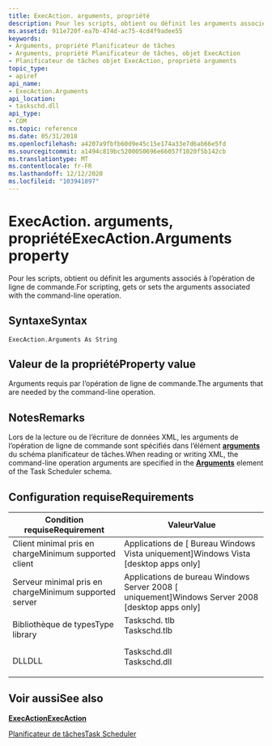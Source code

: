 ```yaml
---
title: ExecAction. arguments, propriété
description: Pour les scripts, obtient ou définit les arguments associés à l’opération de ligne de commande.
ms.assetid: 911e720f-ea7b-474d-ac75-4cd4f9adee55
keywords:
- Arguments, propriété Planificateur de tâches
- Arguments, propriété Planificateur de tâches, objet ExecAction
- Planificateur de tâches objet ExecAction, propriété arguments
topic_type:
- apiref
api_name:
- ExecAction.Arguments
api_location:
- taskschd.dll
api_type:
- COM
ms.topic: reference
ms.date: 05/31/2018
ms.openlocfilehash: a4207a9fbfb60d9e45c15e174a33e7d6ab66e5fd
ms.sourcegitcommit: a1494c819bc5200050696e66057f1020f5b142cb
ms.translationtype: MT
ms.contentlocale: fr-FR
ms.lasthandoff: 12/12/2020
ms.locfileid: "103941897"
---
```

# <a name="execactionarguments-property"></a><span data-ttu-id="f27a0-106">ExecAction. arguments, propriété</span><span class="sxs-lookup"><span data-stu-id="f27a0-106">ExecAction.Arguments property</span></span>

<span data-ttu-id="f27a0-107">Pour les scripts, obtient ou définit les arguments associés à l’opération de ligne de commande.</span><span class="sxs-lookup"><span data-stu-id="f27a0-107">For scripting, gets or sets the arguments associated with the command-line operation.</span></span>

## <a name="syntax"></a><span data-ttu-id="f27a0-108">Syntaxe</span><span class="sxs-lookup"><span data-stu-id="f27a0-108">Syntax</span></span>


```VB
ExecAction.Arguments As String
```



## <a name="property-value"></a><span data-ttu-id="f27a0-109">Valeur de la propriété</span><span class="sxs-lookup"><span data-stu-id="f27a0-109">Property value</span></span>

<span data-ttu-id="f27a0-110">Arguments requis par l’opération de ligne de commande.</span><span class="sxs-lookup"><span data-stu-id="f27a0-110">The arguments that are needed by the command-line operation.</span></span>

## <a name="remarks"></a><span data-ttu-id="f27a0-111">Notes</span><span class="sxs-lookup"><span data-stu-id="f27a0-111">Remarks</span></span>

<span data-ttu-id="f27a0-112">Lors de la lecture ou de l’écriture de données XML, les arguments de l’opération de ligne de commande sont spécifiés dans l’élément [**arguments**](taskschedulerschema-arguments-exectype-element.md) du schéma planificateur de tâches.</span><span class="sxs-lookup"><span data-stu-id="f27a0-112">When reading or writing XML, the command-line operation arguments are specified in the [**Arguments**](taskschedulerschema-arguments-exectype-element.md) element of the Task Scheduler schema.</span></span>

## <a name="requirements"></a><span data-ttu-id="f27a0-113">Configuration requise</span><span class="sxs-lookup"><span data-stu-id="f27a0-113">Requirements</span></span>



| <span data-ttu-id="f27a0-114">Condition requise</span><span class="sxs-lookup"><span data-stu-id="f27a0-114">Requirement</span></span> | <span data-ttu-id="f27a0-115">Valeur</span><span class="sxs-lookup"><span data-stu-id="f27a0-115">Value</span></span> |
|-------------------------------------|-----------------------------------------------------------------------------------------|
| <span data-ttu-id="f27a0-116">Client minimal pris en charge</span><span class="sxs-lookup"><span data-stu-id="f27a0-116">Minimum supported client</span></span><br/> | <span data-ttu-id="f27a0-117">Applications de \[ Bureau Windows Vista uniquement\]</span><span class="sxs-lookup"><span data-stu-id="f27a0-117">Windows Vista \[desktop apps only\]</span></span><br/>                                          |
| <span data-ttu-id="f27a0-118">Serveur minimal pris en charge</span><span class="sxs-lookup"><span data-stu-id="f27a0-118">Minimum supported server</span></span><br/> | <span data-ttu-id="f27a0-119">Applications de bureau Windows Server 2008 \[ uniquement\]</span><span class="sxs-lookup"><span data-stu-id="f27a0-119">Windows Server 2008 \[desktop apps only\]</span></span><br/>                                    |
| <span data-ttu-id="f27a0-120">Bibliothèque de types</span><span class="sxs-lookup"><span data-stu-id="f27a0-120">Type library</span></span><br/>             | <dl> <span data-ttu-id="f27a0-121"><dt>Taskschd. tlb</dt></span><span class="sxs-lookup"><span data-stu-id="f27a0-121"><dt>Taskschd.tlb</dt></span></span> </dl> |
| <span data-ttu-id="f27a0-122">DLL</span><span class="sxs-lookup"><span data-stu-id="f27a0-122">DLL</span></span><br/>                      | <dl> <span data-ttu-id="f27a0-123"><dt>Taskschd.dll</dt></span><span class="sxs-lookup"><span data-stu-id="f27a0-123"><dt>Taskschd.dll</dt></span></span> </dl> |



## <a name="see-also"></a><span data-ttu-id="f27a0-124">Voir aussi</span><span class="sxs-lookup"><span data-stu-id="f27a0-124">See also</span></span>

<dl> <dt>

[<span data-ttu-id="f27a0-125">**ExecAction**</span><span class="sxs-lookup"><span data-stu-id="f27a0-125">**ExecAction**</span></span>](execaction.md)
</dt> <dt>

[<span data-ttu-id="f27a0-126">Planificateur de tâches</span><span class="sxs-lookup"><span data-stu-id="f27a0-126">Task Scheduler</span></span>](task-scheduler-start-page.md)
</dt> </dl>

 

 





